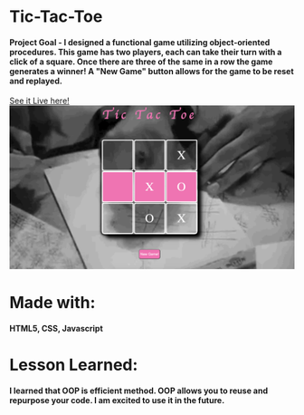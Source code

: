 # Tic-Tac-Toe
 #### Project Goal - I  designed a functional game utilizing object-oriented procedures. This game has two players, each can take their turn with a click of a square. Once there are three of the same in a row the game generates a winner! A "New Game" button allows for the game to be reset and replayed.
 [See it Live here!](https://awesome-sinoussi-1d341e.netlify.app)
 ![](tictactoe.png)
# Made with:
#### HTML5, CSS, Javascript
# Lesson Learned:
#### I learned that OOP is efficient method. OOP allows you to reuse and repurpose your code. I am excited to use it in the future.
